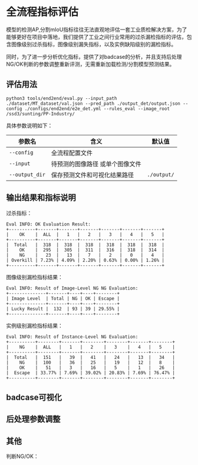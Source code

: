 # 全流程指标评估

模型的检测AP,分割mIoU指标往往无法直观地评估一套工业质检解决方案，为了能够更好在项目中落地，我们提供了工业之间行业常用的过杀漏检指标的评估，包含图像级别过杀指标，图像级别漏失指标，以及实例缺陷级别的漏检指标。

同时，为了进一步分析优化指标，提供了对badcase的分析，并且支持后处理NG/OK判断的参数调整重新评测，无需重新加载检测/分割模型预测结果。

## 评估用法
```
python3 tools/end2end/eval.py --input_path ./dataset/MT_dataset/val.json --pred_path ./output_det/output.json --config ./configs/end2end/e2e_det.yml --rules_eval --image_root /ssd3/sunting/PP-Industry/ 
```

具体参数说明如下：

| 参数名          | 含义                                 | 默认值     |
| -------------  | ------------------------------------| --------- |
| `--config`     |  全流程配置文件                       |           |
| `--input`      |  待预测的图像路径 或单个图像文件         |           |
| `--output_dir` |  保存预测文件和可视化结果路径            |`./output/`|

## 输出结果和指标说明

过杀指标：
```
Eval INFO: OK Evaluation Result:
+----------+-------+-------+-------+-------+-------+-------+
|    OK    |  ALL  |   1   |   2   |   3   |   4   |   5   |
+----------+-------+-------+-------+-------+-------+-------+
|  Total   |  318  |  318  |  318  |  318  |  318  |  318  |
|    OK    |  295  |  305  |  311  |  316  |  318  |  314  |
|    NG    |   23  |   13  |   7   |   2   |   0   |   4   |
| Overkill | 7.23% | 4.09% | 2.20% | 0.63% | 0.00% | 1.26% |
+----------+-------+-------+-------+-------+-------+-------+
```

图像级别漏检指标结果：
```
Eval INFO: Result of Image-Level NG NG Evaluation:
+--------------+-------+----+----+--------+
| Image Level  | Total | NG | OK | Escape |
+--------------+-------+----+----+--------+
| Lucky Result |  132  | 93 | 39 | 29.55% |
+--------------+-------+----+----+--------+
```

实例级别漏检指标结果：
```
Eval INFO: Result of Instance-Level NG Evaluation:
+----------+--------+-------+--------+--------+-------+--------+
|    NG    |  ALL   |   1   |   2    |   3    |   4   |   5    |
+----------+--------+-------+--------+--------+-------+--------+
|  Total   |  151   |   39  |   41   |   24   |   13  |   34   |
|    NG    |  100   |   36  |   25   |   19   |   12  |   8    |
|    OK    |   51   |   3   |   16   |   5    |   1   |   26   |
|  Escape  | 33.77% | 7.69% | 39.02% | 20.83% | 7.69% | 76.47% |
+----------+--------+-------+--------+--------+-------+--------+
```

## badcase可视化

## 后处理参数调整


## 其他
判断NG/OK： 






